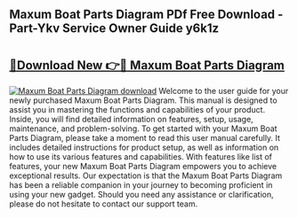 ## Maxum Boat Parts Diagram PDf Free Download - Part-Ykv Service Owner Guide y6k1z

# <h2><a href="http://dfui7k.blite.top/?on=Maxum+Boat+Parts+Diagram">🔗Download New 👉🔴 Maxum Boat Parts Diagram</a></h2>

[![Maxum Boat Parts Diagram download](https://i.imgur.com/lujVjoI.png)](http://dfui7k.blite.top/?on=Maxum+Boat+Parts+Diagram)
Welcome to the user guide for your newly purchased Maxum Boat Parts Diagram. This manual is designed to assist you in mastering the functions and capabilities of your product. Inside, you will find detailed information on features, setup, usage, maintenance, and problem-solving. To get started with your Maxum Boat Parts Diagram, please take a moment to read this user manual carefully. It includes detailed instructions for product setup, as well as information on how to use its various features and capabilities. With features like list of features, your new Maxum Boat Parts Diagram empowers you to achieve exceptional results. Our expectation is that the Maxum Boat Parts Diagram has been a reliable companion in your journey to becoming proficient in using your new gadget. Should you need any assistance or clarification, please do not hesitate to contact our support team.
